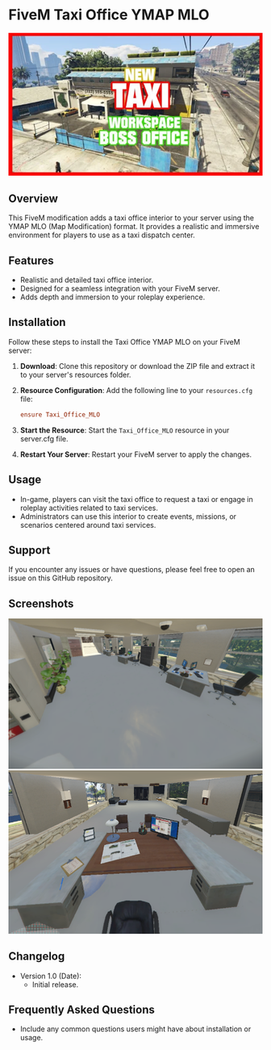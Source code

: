 # FiveM Taxi Office YMAP MLO

![Preview Image](images/d504f2-miniature.webp)

## Overview

This FiveM modification adds a taxi office interior to your server using the YMAP MLO (Map Modification) format. It provides a realistic and immersive environment for players to use as a taxi dispatch center.

## Features

- Realistic and detailed taxi office interior.
- Designed for a seamless integration with your FiveM server.
- Adds depth and immersion to your roleplay experience.

## Installation

Follow these steps to install the Taxi Office YMAP MLO on your FiveM server:

1. **Download**: Clone this repository or download the ZIP file and extract it to your server's resources folder.

2. **Resource Configuration**: Add the following line to your `resources.cfg` file:

    ```ini
    ensure Taxi_Office_MLO
    ```

3. **Start the Resource**: Start the `Taxi_Office_MLO` resource in your server.cfg file.

4. **Restart Your Server**: Restart your FiveM server to apply the changes.

## Usage

- In-game, players can visit the taxi office to request a taxi or engage in roleplay activities related to taxi services.
- Administrators can use this interior to create events, missions, or scenarios centered around taxi services.

## Support

If you encounter any issues or have questions, please feel free to open an issue on this GitHub repository.

## Screenshots

![Screenshot 1](images/1ueZ188.png)
![Screenshot 2](images/UbZZVHd.png)

## Changelog

- Version 1.0 (Date):
  - Initial release.

## Frequently Asked Questions

- Include any common questions users might have about installation or usage.